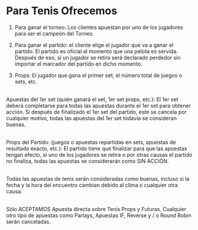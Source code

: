 # Para Tenis Ofrecemos

1. Para ganar el torneo: Los clientes apuestan por uno de los jugadores para ser el campeón del Torneo.

2. Para ganar el partido: el cliente elige el jugador que va a ganar el partido. El partido es oficial al momento que una pelota es servida. Después de eso, si un jugador se retira será declarado perdedor sin importar el marcador del partido en dicho momento.

3. Props: El jugador que gana el primer set, el número total de juegos o sets, etc.

\
Apuestas del 1er set (quién ganará el set, 1er set props, etc.): El 1er set deberá completarse para todas las apuestas durante el 1er set para obtener acción. Si después de finalizado el 1er set del partido, este se cancela por cualquier motivo, todas las apuestas del 1er set todavía se consideran buenas.

\
Props del Partido: (juegos o apuestas repartidas en sets, apuestas de resultado exacto, etc.): El partido tiene que finalizar para que las apuestas tengan efecto, si uno de los jugadores se retira o por otras causas el partido no finaliza, todas las apuestas se considerarán como SIN ACCIÓN.

\
Todas las apuestas de tenis serán consideradas como buenas, incluso si la fecha y la hora del encuentro cambian debido al clima o cualquier otra causa.

\
Sólo ACEPTAMOS Apuesta directa sobre Tenis Props y Futuras.
Cualquier otro tipo de apuestas como Parlays, Apuestas IF, Reverse y / o Round Robin serán canceladas.
